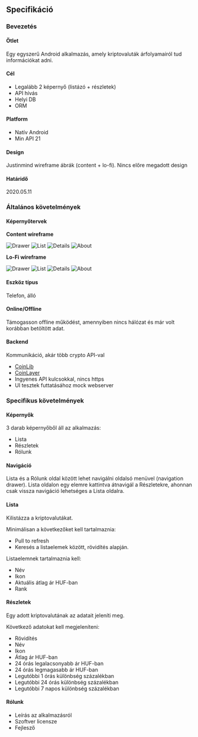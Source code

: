 ## Specifikáció

### Bevezetés

#### Ötlet

Egy egyszerű Android alkalmazás, amely kriptovaluták árfolyamairól tud információkat adni.

#### Cél

- Legalább 2 képernyő (listázó + részletek)
- API hívás
- Helyi DB
- ORM
    
#### Platform
    
- Natív Android
- Min API 21
    
#### Design

Justinmind wireframe ábrák (content + lo-fi).
Nincs előre megadott design
    
#### Határidő

2020.05.11
    
### Általános követelmények

#### Képernyőtervek

**Content wireframe**

![Drawer](/docs/images/content/Drawer.png)
![List](/docs/images/content/List.png)
![Details](/docs/images/content/Details.png)
![About](/docs/images/content/About.png)

**Lo-Fi wireframe**

![Drawer](/docs/images/lo-fi/Drawer.png)
![List](/docs/images/lo-fi/List.png)
![Details](/docs/images/lo-fi/Detail.png)
![About](/docs/images/lo-fi/About.png)
    
#### Eszköz típus

Telefon, álló
    
#### Online/Offline

Támogasson offline működést, amennyiben nincs hálózat és már volt korábban betöltött adat.
    
#### Backend

Kommunikáció, akár több crypto API-val
- [CoinLib](https://coinlib.io/)
- [CoinLayer](http://coinlayer.com/)
- Ingyenes API kulcsokkal, nincs https
- UI tesztek futtatásához mock webserver

### Specifikus követelmények

#### Képernyők

3 darab képernyőből áll az alkalmazás:
- Lista
- Részletek
- Rólunk

#### Navigáció

Lista és a Rólunk oldal között lehet navigálni oldalsó menüvel (navigation drawer). Lista oldalon egy elemre kattintva átnavigál a Részletekre, ahonnan csak vissza navigáció lehetséges a Lista oldalra.

#### Lista

Kilistázza a kriptovalutákat.

Minimálisan a következőket kell tartalmaznia:
- Pull to refresh
- Keresés a listaelemek között, rövidítés alapján.

Listaelemnek tartalmaznia kell:
- Név
- Ikon
- Aktuális átlag ár HUF-ban
- Rank

#### Részletek

Egy adott kriptovalutának az adatait jeleníti meg.

Következő adatokat kell megjeleníteni:
- Rövidítés
- Név
- Ikon
- Átlag ár HUF-ban
- 24 órás legalacsonyabb ár HUF-ban
- 24 órás legmagasabb ár HUF-ban
- Legutóbbi 1 órás különbség százalékban
- Legutóbbi 24 órás különbség százalékban
- Legutóbbi 7 napos különbség százalékban

#### Rólunk

- Leírás az alkalmazásról
- Szoftver licensze
- Fejlesző
